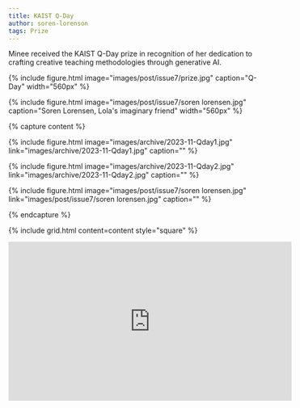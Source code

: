 ```yaml
---
title: KAIST Q-Day
author: soren-lorenson
tags: Prize
---
```


Minee received the KAIST Q-Day prize in recognition of her dedication to crafting creative teaching methodologies through generative AI.

{% include figure.html image="images/post/issue7/prize.jpg" caption="Q-Day" width="560px" %}

{% include figure.html image="images/post/issue7/soren lorensen.jpg" caption="Soren Lorensen, Lola's imaginary friend" width="560px" %}

{% capture content %}

{%
  include figure.html
  image="images/archive/2023-11-Qday1.jpg"
  link="images/archive/2023-11-Qday1.jpg"
  caption=""
%}

{%
  include figure.html
  image="images/archive/2023-11-Qday2.jpg"
  link="images/archive/2023-11-Qday2.jpg"
  caption=""
%}

{%
  include figure.html
  image="images/post/issue7/soren lorensen.jpg"
  link="images/post/issue7/soren lorensen.jpg"
  caption=""
%}

{% endcapture %}

{%
  include grid.html
  content=content
  style="square"
%}

<iframe width="560" height="315" src="https://www.youtube.com/embed/1iFBKTmApck?si=6Qn0mkcsHJrL0eUy" title="YouTube video player" frameborder="0" allow="accelerometer; autoplay; clipboard-write; encrypted-media; gyroscope; picture-in-picture; web-share" allowfullscreen></iframe>
